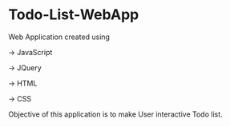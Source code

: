 # Todo-List-WebApp

Web Application created using 

-> JavaScript

-> JQuery

-> HTML

-> CSS

Objective of this application is to make User interactive Todo list. 
